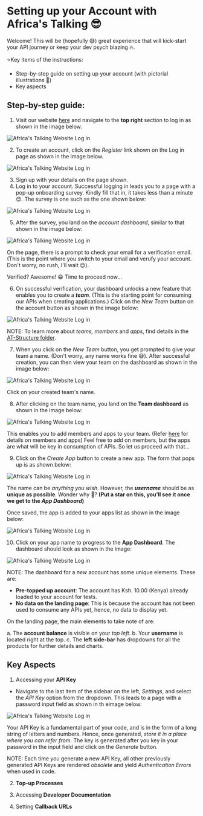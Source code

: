 # Setting up your Account with Africa's Talking :sunglasses:

Welcome! This will be (hopefully :sweat_smile:) great experience that will kick-start your API journey or keep your dev psych blazing :fire:.

:star:Key items of the instructions:
- Step-by-step guide on setting up your account (with pictorial illustrations :100:)
- Key aspects 

## Step-by-step guide:

1. Visit our website [here](https://africastalking.com) and navigate to the **top right** section to log in as shown in the image below. 

![Africa's Talking Website Log in ](image.jpg)

2. To create an account, click on the *Register* link shown on the Log in page as shown in the image below.

![Africa's Talking Website Log in ](image.jpg)

3. Sign up with your details on the page shown. 
4. Log in to your account. Successful logging in leads you to a page with a pop-up onboarding survey. Kindly fill that in, it takes less than a minute :blush:. The survey is one such as the one shown below:

![Africa's Talking Website Log in ](image.jpg)

5. After the survey, you land on the *account dashboard*, similar to that shown in the image below:

![Africa's Talking Website Log in ](image.jpg)

On the page, there is a prompt to check your email for a verification email. (This is the point where you switch to your email and verufy your account. Don't worry, no rush, I'll wait :relieved:). 

Verified? Awesome! :grin: Time to proceed now...

6. On successful verification, your dashboard unlocks a new feature that enables you to create a __*team*__. (This is the starting point for consuming our APIs when creating applications.) Click on the *New Team* button on the account button as shown in the image below:

![Africa's Talking Website Log in ](image.jpg)

NOTE: To learn more about *teams, members* and *apps*, find details in the [AT-Structure folder](/AT-Structure/). 

7. When you click on the *New Team* button, you get prompted to give your team a name. (Don't worry, any name works fine :sweat_smile:). After successful creation, you can then view your team on the dashboard as shown in the image below:

![Africa's Talking Website Log in ](image.jpg)

Click on your created team's name.

8. After clicking on the team name, you land on the **Team dashboard** as shown in the image below:

![Africa's Talking Website Log in ](image.jpg)

This enables you to add members and apps to your team. (Refer [here](/AT-Structure/) for details on members and apps) Feel free to add on members, but the apps are what will be key in consumption of APIs. So let us proceed with that...

9. Click on the *Create App* button to create a new app. The form that pops up is as shown below:

![Africa's Talking Website Log in ](image.jpg)

The name can be *anything you wish*. However, the __*username*__ should be as **unique as possible**. Wonder why :thought_balloon:? **(Put a star on this, you'll see it once we get to the __*App Dashboard*__)**

Once saved, the app is added to your apps list as shown in the image below:

![Africa's Talking Website Log in ](image.jpg)

10. Click on your app name to progress to the **App Dashboard**. The dashboard should look as shown in the image: 

![Africa's Talking Website Log in ](image.jpg)

NOTE: The dashboard for a *new* account has some unique elements. These are:

- **Pre-topped up account**: The account has Ksh. 10.00 (Kenya) already loaded to your account for tests.
- **No data on the landing page**: This is because the account has not been used to consume any APIs yet, hence, no data to display yet.

On the landing page, the main elements to take note of are:

a. The **account balance** is visible on your *top left*.
b. Your **username** is located right at the top.
c. The **left side-bar** has dropdowns for all the products for further details and charts.

## Key Aspects

1. Accessing your **API Key**

- Navigate to the last item of the sidebar on the left, *Settings*, and select the *API Key* option from the dropdown. This leads to a page with a password input field as shown in th eimage below:

![Africa's Talking Website Log in ](image.jpg)

Your API Key is a fundamental part of your code, and is in the form of a long string of letters and numbers. Hence, once generated, *store it in a place where you can refer from*. The key is generated after you key in your password in the input field and click on the *Generate* button. 

NOTE: Each time you generate a new API Key, all other previously generated API Keys are rendered *obsolete* and yield *Authentication Errors* when used in code. 

2. **Top-up Processes**

3. Accessing **Developer Documentation**

4. Setting **Callback URLs**